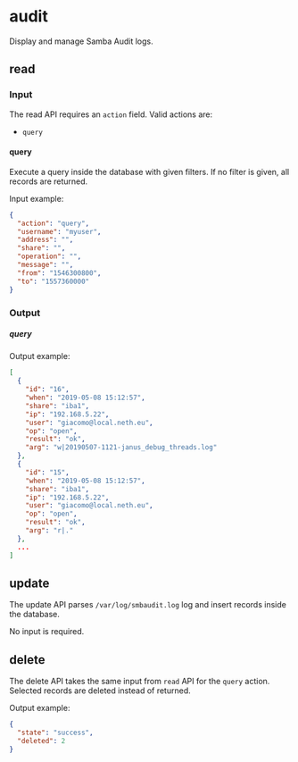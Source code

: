 # audit

Display and manage Samba Audit logs.

## read

### Input

The read API requires an `action` field.
Valid actions are:

- `query`

#### query

Execute a query inside the database with given filters.
If no filter is given, all records are returned.

Input example:
```json
{
  "action": "query",
  "username": "myuser",
  "address": "",
  "share": "",
  "operation": "",
  "message": "",
  "from": "1546300800",
  "to": "1557360000"
}
```

### Output

##### query

Output example:
```json
[
  {
    "id": "16",
    "when": "2019-05-08 15:12:57",
    "share": "iba1",
    "ip": "192.168.5.22",
    "user": "giacomo@local.neth.eu",
    "op": "open",
    "result": "ok",
    "arg": "w|20190507-1121-janus_debug_threads.log"
  },
  {
    "id": "15",
    "when": "2019-05-08 15:12:57",
    "share": "iba1",
    "ip": "192.168.5.22",
    "user": "giacomo@local.neth.eu",
    "op": "open",
    "result": "ok",
    "arg": "r|."
  },
  ...
]
```

## update

The update API parses `/var/log/smbaudit.log` log and insert records inside the database.

No input is required.

## delete

The delete API takes the same input from `read` API for the `query` action.
Selected records are deleted instead of returned.

Output example:
```json
{
  "state": "success",
  "deleted": 2
}
```
